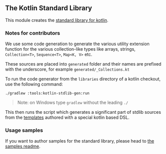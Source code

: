 ## The Kotlin Standard Library

This module creates the [standard library for kotlin](http://kotlinlang.org/api/latest/jvm/stdlib/index.html).

### Notes for contributors

We use some code generation to generate the various utility extension function for the various collection-like types like arrays, strings, `Collection<T>`, `Sequence<T>`, `Map<K, V>` etc.

These sources are placed into `generated` folder and their names are prefixed with the underscore, for example `generated/_Collections.kt`

To run the code generator from the `libraries` directory of a kotlin checkout, use the following command:

    ./gradlew :tools:kotlin-stdlib-gen:run

> Note: on Windows type `gradlew` without the leading `./`

This then runs the script which generates a significant part of stdlib sources from the [templates](https://github.com/JetBrains/kotlin/tree/master/libraries/tools/kotlin-stdlib-gen/src/templates) authored with a special kotlin based DSL.

### Usage samples

If you want to author samples for the standard library, please head to [the samples readme](samples/ReadMe.md).